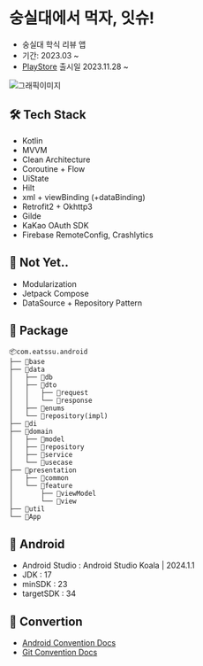 # 숭실대에서 먹자, 잇슈!
- 숭실대 학식 리뷰 앱
- 기간: 2023.03 ~  
- [PlayStore](https://play.google.com/store/apps/details?id=com.eassu.android) 출시일 2023.11.28 ~

![그래픽이미지](https://github.com/user-attachments/assets/e89f46bb-dece-45a9-a453-a00bf9d463cd)



## 🛠 Tech Stack
- Kotlin
- MVVM
- Clean Architecture
- Coroutine + Flow
- UiState
- Hilt
- xml + viewBinding (+dataBinding)
- Retrofit2 + Okhttp3
- Gilde
- KaKao OAuth SDK
- Firebase RemoteConfig, Crashlytics 

## 🤔 Not Yet..
- Modularization
- Jetpack Compose
- DataSource + Repository Pattern

## 📄 Package
```
📦com.eatssu.android
├── 📂base
├── 📂data
│   ├── 📂db
│   ├── 📂dto
│   │   ├── 📂request
│   │   └── 📂response
│   ├── 📂enums
│   └── 📂repository(impl)
├── 📂di
├── 📂domain
│   ├── 📂model
│   ├── 📂repository
│   ├── 📂service
│   └── 📂usecase
├── 📂presentation
│   ├── 📂common
│   └── 📂feature
│       ├── 📂viewModel
│       └── 📂view
├── 📂util
└── 📄App
```


## 🤖 Android
- Android Studio : Android Studio Koala | 2024.1.1
- JDK : 17
- minSDK : 23
- targetSDK : 34

## 🐚 Convertion
- [Android Convention Docs](https://github.com/EAT-SSU/Android/wiki/Android-convention)  
- [Git Convention Docs](https://github.com/EAT-SSU/Android/wiki/Git-convention)
